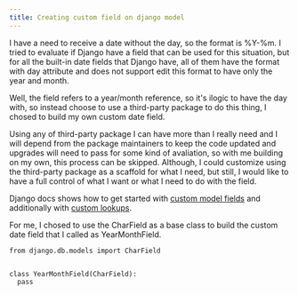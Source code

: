 ```yaml
---
title: Creating custom field on django model
---
```


I have a need to receive a date without the day, so the format is %Y-%m. I tried to evaluate if Django have a field that can be used for this situation, but for all the built-in date fields that Django have, all of them have the format with day attribute and does not support edit this format to have only the year and month.

Well, the field refers to a year/month reference, so it's ilogic to have the day with, so instead choose to use a third-party package to do this thing, I chosed to build my own custom date field.

Using any of third-party package I can have more than I really need and I will depend from the package maintainers to keep the code updated and upgrades will need to pass for some kind of avaliation, so with me building on my own, this process can be skipped. Although, I could customize using the third-party package as a scaffold for what I need, but still, I would like to have a full control of what I want or what I need to do with the field.

Django docs shows how to get started with [custom model fields](https://docs.djangoproject.com/en/3.2/howto/custom-model-fields/) and additionally with [custom lookups](https://docs.djangoproject.com/en/3.2/howto/custom-lookups/).

For me, I chosed to use the CharField as a base class to build the custom date field that I called as YearMonthField.

```
from django.db.models import CharField


class YearMonthField(CharField):
  pass
```
